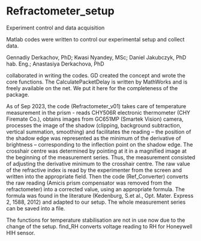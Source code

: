 # Refractometer_setup
Experiment control and data acquisition

Matlab codes were written to control our experimental setup and collect data.

Gennadiy Derkachov, PhD;
Kwasi Nyandey, MSc;
Daniel Jakubczyk, PhD hab. Eng.;
Anastasiya Derkachova, PhD

collaborated in writing the codes. GD created the concept and wrote the core functions.
The CalculatePacketDelay is written by MathWorks and is freely available on the net. We put it here for the completeness of the package.

As of Sep 2023, the code (Refractometer_v01) takes care of temperature measurement in the prism - reads CHY506R electronic thermometer (CHY Firemate Co.),
obtains images from GC651MP (Smartek Vision) camera, processes the image of the shadow (clipping, background subtraction, vertical summation, smoothing)
and facilitates the reading – the position of the shadow edge was represented as the minimum of the derivative of brightness
– corresponding to the inflection point on the shadow edge. The crosshair centre was determined by pointing at it in a magnified image at the beginning of the measurement series.
Thus, the measurement consisted of adjusting the derivative minimum to the crosshair centre. The raw value of the refractive index is read by the experimenter from the screen and
written into the appropriate field. Then the code (Ref_Converter) converts the raw reading (Amicis prism compensator was removed from the refractometer) into a corrected value, using an appropriate formula.
The formula was found in the literature (Kedenburg, S.et al., Opt. Mater. Express 2, 1588, 2012) and adapted to our setup. The whole measurement series can be saved into a file.

The functions for temperature stabilisation are not in use now due to the change of the setup.
find_RH converts voltage reading to RH for Honeywell HIH sensor.

